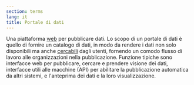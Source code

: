 ```yaml
---
section: terms
lang: it
title: Portale di dati
---
```


Una piattaforma [web](/glossary/it/web/) per pubblicare dati. Lo scopo di un portale di dati è quello di fornire un catalogo di dati, in modo da rendere i dati non solo disponibili ma anche [cercabili](/glossary/en/discoverable/) dagli utenti, fornendo un comodo flusso di lavoro alle organizzazioni nella pubblicazione. Funzione tipiche sono interfacce web per pubblicare, cercare e prendere visione dei dati, interfacce utili alle macchine (API) per abilitare la pubblicazione automatica da altri sistemi, e l'anteprima dei dati e la loro visualizzazione.
